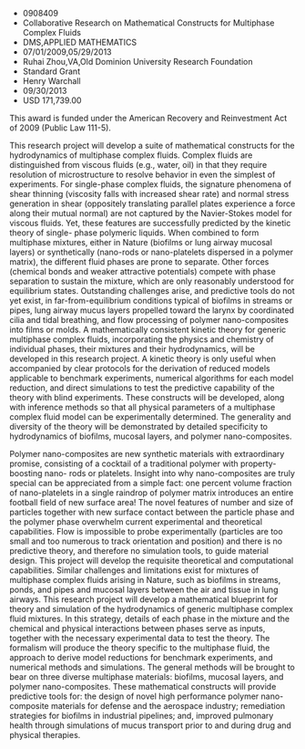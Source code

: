 
* 0908409
* Collaborative Research on Mathematical Constructs for Multiphase Complex Fluids
* DMS,APPLIED MATHEMATICS
* 07/01/2009,05/29/2013
* Ruhai Zhou,VA,Old Dominion University Research Foundation
* Standard Grant
* Henry Warchall
* 09/30/2013
* USD 171,739.00

This award is funded under the American Recovery and Reinvestment Act of 2009
(Public Law 111-5).

This research project will develop a suite of mathematical constructs for the
hydrodynamics of multiphase complex fluids. Complex fluids are distinguished
from viscous fluids (e.g., water, oil) in that they require resolution of
microstructure to resolve behavior in even the simplest of experiments. For
single-phase complex fluids, the signature phenomena of shear thinning
(viscosity falls with increased shear rate) and normal stress generation in
shear (oppositely translating parallel plates experience a force along their
mutual normal) are not captured by the Navier-Stokes model for viscous fluids.
Yet, these features are successfully predicted by the kinetic theory of single-
phase polymeric liquids. When combined to form multiphase mixtures, either in
Nature (biofilms or lung airway mucosal layers) or synthetically (nano-rods or
nano-platelets dispersed in a polymer matrix), the different fluid phases are
prone to separate. Other forces (chemical bonds and weaker attractive
potentials) compete with phase separation to sustain the mixture, which are only
reasonably understood for equilibrium states. Outstanding challenges arise, and
predictive tools do not yet exist, in far-from-equilibrium conditions typical of
biofilms in streams or pipes, lung airway mucus layers propelled toward the
larynx by coordinated cilia and tidal breathing, and flow processing of polymer
nano-composites into films or molds. A mathematically consistent kinetic theory
for generic multiphase complex fluids, incorporating the physics and chemistry
of individual phases, their mixtures and their hydrodynamics, will be developed
in this research project. A kinetic theory is only useful when accompanied by
clear protocols for the derivation of reduced models applicable to benchmark
experiments, numerical algorithms for each model reduction, and direct
simulations to test the predictive capability of the theory with blind
experiments. These constructs will be developed, along with inference methods so
that all physical parameters of a multiphase complex fluid model can be
experimentally determined. The generality and diversity of the theory will be
demonstrated by detailed specificity to hydrodynamics of biofilms, mucosal
layers, and polymer nano-composites.



Polymer nano-composites are new synthetic materials with extraordinary promise,
consisting of a cocktail of a traditional polymer with property-boosting nano-
rods or platelets. Insight into why nano-composites are truly special can be
appreciated from a simple fact: one percent volume fraction of nano-platelets in
a single raindrop of polymer matrix introduces an entire football field of new
surface area! The novel features of number and size of particles together with
new surface contact between the particle phase and the polymer phase overwhelm
current experimental and theoretical capabilities. Flow is impossible to probe
experimentally (particles are too small and too numerous to track orientation
and position) and there is no predictive theory, and therefore no simulation
tools, to guide material design. This project will develop the requisite
theoretical and computational capabilities. Similar challenges and limitations
exist for mixtures of multiphase complex fluids arising in Nature, such as
biofilms in streams, ponds, and pipes and mucosal layers between the air and
tissue in lung airways. This research project will develop a mathematical
blueprint for theory and simulation of the hydrodynamics of generic multiphase
complex fluid mixtures. In this strategy, details of each phase in the mixture
and the chemical and physical interactions between phases serve as inputs,
together with the necessary experimental data to test the theory. The formalism
will produce the theory specific to the multiphase fluid, the approach to derive
model reductions for benchmark experiments, and numerical methods and
simulations. The general methods will be brought to bear on three diverse
multiphase materials: biofilms, mucosal layers, and polymer nano-composites.
These mathematical constructs will provide predictive tools for: the design of
novel high performance polymer nano-composite materials for defense and the
aerospace industry; remediation strategies for biofilms in industrial pipelines;
and, improved pulmonary health through simulations of mucus transport prior to
and during drug and physical therapies.
